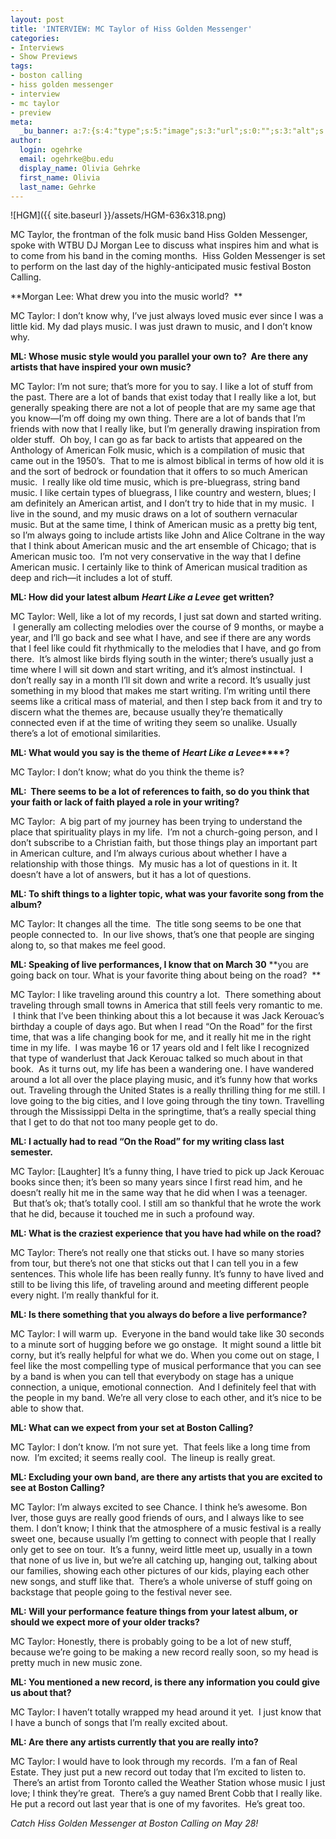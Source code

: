 ```yaml
---
layout: post
title: 'INTERVIEW: MC Taylor of Hiss Golden Messenger'
categories:
- Interviews
- Show Previews
tags:
- boston calling
- hiss golden messenger
- interview
- mc taylor
- preview
meta:
  _bu_banner: a:7:{s:4:"type";s:5:"image";s:3:"url";s:0:"";s:3:"alt";s:0:"";s:7:"post_id";s:0:"";s:4:"html";s:0:"";s:8:"position";s:12:"contentWidth";s:7:"caption";s:0:"";}
author:
  login: ogehrke
  email: ogehrke@bu.edu
  display_name: Olivia Gehrke
  first_name: Olivia
  last_name: Gehrke
---
```

![HGM]({{ site.baseurl }}/assets/HGM-636x318.png)

MC Taylor, the frontman of the folk music band Hiss Golden Messenger, spoke with WTBU DJ Morgan Lee to discuss what inspires him and what is to come from his band in the coming months.  Hiss Golden Messenger is set to perform on the last day of the highly-anticipated music festival Boston Calling.  

**Morgan Lee: What drew you into the music world?  **

MC Taylor: I don’t know why, I’ve just always loved music ever since I was a little kid. My dad plays music. I was just drawn to music, and I don’t know why.

**ML: Whose music style would you parallel your own to?  Are there any artists that have inspired your own music?**

MC Taylor: I’m not sure; that’s more for you to say. I like a lot of stuff from the past. There are a lot of bands that exist today that I really like a lot, but generally speaking there are not a lot of people that are my same age that you know—I’m off doing my own thing. There are a lot of bands that I’m friends with now that I really like, but I’m generally drawing inspiration from older stuff.  Oh boy, I can go as far back to artists that appeared on the Anthology of American Folk music, which is a compilation of music that came out in the 1950’s.  That to me is almost biblical in terms of how old it is and the sort of bedrock or foundation that it offers to so much American music.  I really like old time music, which is pre-bluegrass, string band music. I like certain types of bluegrass, I like country and western, blues; I am definitely an American artist, and I don’t try to hide that in my music.  I live in the sound, and my music draws on a lot of southern vernacular music. But at the same time, I think of American music as a pretty big tent, so I’m always going to include artists like John and Alice Coltrane in the way that I think about American music and the art ensemble of Chicago; that is American music too.  I’m not very conservative in the way that I define American music. I certainly like to think of American musical tradition as deep and rich—it includes a lot of stuff.

**ML: How did your latest album** **_Heart Like a Levee_** **get written?**

MC Taylor: Well, like a lot of my records, I just sat down and started writing.  I generally am collecting melodies over the course of 9 months, or maybe a year, and I’ll go back and see what I have, and see if there are any words that I feel like could fit rhythmically to the melodies that I have, and go from there.  It’s almost like birds flying south in the winter; there’s usually just a time where I will sit down and start writing, and it’s almost instinctual.  I don’t really say in a month I’ll sit down and write a record. It’s usually just something in my blood that makes me start writing. I’m writing until there seems like a critical mass of material, and then I step back from it and try to discern what the themes are, because usually they’re thematically connected even if at the time of writing they seem so unalike. Usually there’s a lot of emotional similarities.

**ML: What would you say is the theme of** **_Heart Like a Levee_****?**

MC Taylor: I don’t know; what do you think the theme is?

**ML:  There seems to be a lot of references to faith, so do you think that your faith or lack of faith played a role in your writing?**

MC Taylor:  A big part of my journey has been trying to understand the place that spirituality plays in my life.  I’m not a church-going person, and I don’t subscribe to a Christian faith, but those things play an important part in American culture, and I’m always curious about whether I have a relationship with those things.  My music has a lot of questions in it. It doesn’t have a lot of answers, but it has a lot of questions.

**ML: To shift things to a lighter topic, what was your favorite song from the album?**

MC Taylor: It changes all the time.  The title song seems to be one that people connected to.  In our live shows, that’s one that people are singing along to, so that makes me feel good.

**ML: Speaking of live performances, I know that on March 30** **you are going back on tour. What is your favorite thing about being on the road?  **

MC Taylor: I like traveling around this country a lot.  There something about traveling through small towns in America that still feels very romantic to me.  I think that I’ve been thinking about this a lot because it was Jack Kerouac’s birthday a couple of days ago. But when I read “On the Road” for the first time, that was a life changing book for me, and it really hit me in the right time in my life.  I was maybe 16 or 17 years old and I felt like I recognized that type of wanderlust that Jack Kerouac talked so much about in that book.  As it turns out, my life has been a wandering one. I have wandered around a lot all over the place playing music, and it’s funny how that works out. Traveling through the United States is a really thrilling thing for me still. I love going to the big cities, and I love going through the tiny town. Travelling through the Mississippi Delta in the springtime, that’s a really special thing that I get to do that not too many people get to do.

**ML: I actually had to read “On the Road” for my writing class last semester.**

MC Taylor: \[Laughter\] It’s a funny thing, I have tried to pick up Jack Kerouac books since then; it’s been so many years since I first read him, and he doesn’t really hit me in the same way that he did when I was a teenager.  But that’s ok; that’s totally cool. I still am so thankful that he wrote the work that he did, because it touched me in such a profound way.

**ML: What is the craziest experience that you have had while on the road?**

MC Taylor: There’s not really one that sticks out. I have so many stories from tour, but there’s not one that sticks out that I can tell you in a few sentences. This whole life has been really funny. It’s funny to have lived and still to be living this life, of traveling around and meeting different people every night. I’m really thankful for it.

**ML: Is there something that you always do before a live performance?**

MC Taylor: I will warm up.  Everyone in the band would take like 30 seconds to a minute sort of hugging before we go onstage.  It might sound a little bit corny, but it’s really helpful for what we do. When you come out on stage, I feel like the most compelling type of musical performance that you can see by a band is when you can tell that everybody on stage has a unique connection, a unique, emotional connection.  And I definitely feel that with the people in my band. We’re all very close to each other, and it’s nice to be able to show that.

**ML: What can we expect from your set at Boston Calling?**

MC Taylor: I don’t know. I’m not sure yet.  That feels like a long time from now.  I’m excited; it seems really cool.  The lineup is really great.

**ML: Excluding your own band, are there any artists that you are excited to see at Boston Calling?**

MC Taylor: I’m always excited to see Chance. I think he’s awesome. Bon Iver, those guys are really good friends of ours, and I always like to see them. I don’t know; I think that the atmosphere of a music festival is a really sweet one, because usually I’m getting to connect with people that I really only get to see on tour.  It’s a funny, weird little meet up, usually in a town that none of us live in, but we’re all catching up, hanging out, talking about our families, showing each other pictures of our kids, playing each other new songs, and stuff like that.  There’s a whole universe of stuff going on backstage that people going to the festival never see.

**ML: Will your performance feature things from your latest album, or should we expect more of your older tracks?**

MC Taylor: Honestly, there is probably going to be a lot of new stuff, because we’re going to be making a new record really soon, so my head is pretty much in new music zone.

**ML: You mentioned a new record, is there any information you could give us about that?**

MC Taylor: I haven’t totally wrapped my head around it yet.  I just know that I have a bunch of songs that I’m really excited about.

**ML: Are there any artists currently that you are really into?**

MC Taylor: I would have to look through my records.  I’m a fan of Real Estate. They just put a new record out today that I’m excited to listen to.  There’s an artist from Toronto called the Weather Station whose music I just love; I think they’re great.  There’s a guy named Brent Cobb that I really like. He put a record out last year that is one of my favorites.  He’s great too.

_Catch Hiss Golden Messenger at Boston Calling on May 28!_